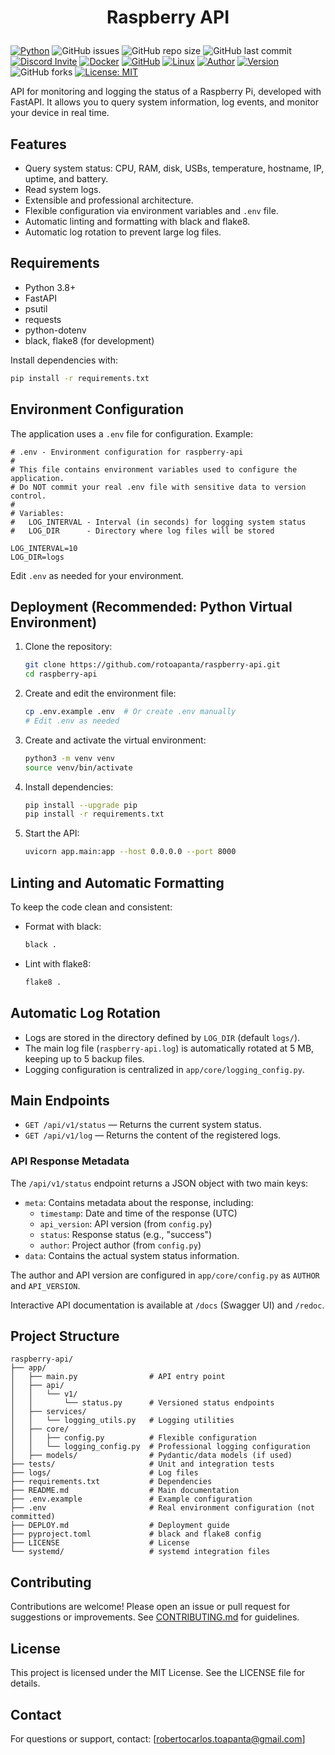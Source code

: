 # <p align="center">Raspberry API

[![Python](https://img.shields.io/badge/Python-3.11-brightgreen)](https://www.python.org/)
![GitHub issues](https://img.shields.io/github/issues/rotoapanta/raspberry-api)
![GitHub repo size](https://img.shields.io/github/repo-size/rotoapanta/raspberry-api)
![GitHub last commit](https://img.shields.io/github/last-commit/rotoapanta/raspberry-api)
[![Discord Invite](https://img.shields.io/badge/discord-join%20now-green)](https://discord.gg/bf6rWDbJ)
[![Docker](https://img.shields.io/badge/Docker-No-brightgreen)](https://www.docker.com/)
[![GitHub](https://img.shields.io/badge/GitHub-Project-brightgreen)](https://github.com/rotoapanta/raspberry-api)
[![Linux](https://img.shields.io/badge/Linux-Supported-brightgreen)](https://www.linux.org/)
[![Author](https://img.shields.io/badge/Roberto%20-Toapanta-brightgreen)](https://www.linkedin.com/in/roberto-carlos-toapanta-g/)
[![Version](https://img.shields.io/badge/Version-1.0.0-brightgreen)](#change-log)
![GitHub forks](https://img.shields.io/github/forks/rotoapanta/raspberry-api?style=social)
[![License: MIT](https://img.shields.io/badge/License-MIT-blue.svg)](https://opensource.org/licenses/MIT)

API for monitoring and logging the status of a Raspberry Pi, developed with FastAPI. It allows you to query system information, log events, and monitor your device in real time.

## Features
- Query system status: CPU, RAM, disk, USBs, temperature, hostname, IP, uptime, and battery.
- Read system logs.
- Extensible and professional architecture.
- Flexible configuration via environment variables and `.env` file.
- Automatic linting and formatting with black and flake8.
- Automatic log rotation to prevent large log files.

## Requirements
- Python 3.8+
- FastAPI
- psutil
- requests
- python-dotenv
- black, flake8 (for development)

Install dependencies with:
```bash
pip install -r requirements.txt
```

## Environment Configuration

The application uses a `.env` file for configuration. Example:

```
# .env - Environment configuration for raspberry-api
#
# This file contains environment variables used to configure the application.
# Do NOT commit your real .env file with sensitive data to version control.
#
# Variables:
#   LOG_INTERVAL - Interval (in seconds) for logging system status
#   LOG_DIR      - Directory where log files will be stored

LOG_INTERVAL=10
LOG_DIR=logs
```

Edit `.env` as needed for your environment.

## Deployment (Recommended: Python Virtual Environment)

1. Clone the repository:
   ```bash
   git clone https://github.com/rotoapanta/raspberry-api.git
   cd raspberry-api
   ```
2. Create and edit the environment file:
   ```bash
   cp .env.example .env  # Or create .env manually
   # Edit .env as needed
   ```
3. Create and activate the virtual environment:
   ```bash
   python3 -m venv venv
   source venv/bin/activate
   ```
4. Install dependencies:
   ```bash
   pip install --upgrade pip
   pip install -r requirements.txt
   ```
5. Start the API:
   ```bash
   uvicorn app.main:app --host 0.0.0.0 --port 8000
   ```

## Linting and Automatic Formatting
To keep the code clean and consistent:

- Format with black:
  ```bash
  black .
  ```
- Lint with flake8:
  ```bash
  flake8 .
  ```

## Automatic Log Rotation
- Logs are stored in the directory defined by `LOG_DIR` (default `logs/`).
- The main log file (`raspberry-api.log`) is automatically rotated at 5 MB, keeping up to 5 backup files.
- Logging configuration is centralized in `app/core/logging_config.py`.

## Main Endpoints
- `GET /api/v1/status` — Returns the current system status.
- `GET /api/v1/log` — Returns the content of the registered logs.

### API Response Metadata
The `/api/v1/status` endpoint returns a JSON object with two main keys:
- `meta`: Contains metadata about the response, including:
  - `timestamp`: Date and time of the response (UTC)
  - `api_version`: API version (from `config.py`)
  - `status`: Response status (e.g., "success")
  - `author`: Project author (from `config.py`)
- `data`: Contains the actual system status information.

The author and API version are configured in `app/core/config.py` as `AUTHOR` and `API_VERSION`.

Interactive API documentation is available at `/docs` (Swagger UI) and `/redoc`.

## Project Structure
```
raspberry-api/
├── app/
│   ├── main.py                # API entry point
│   ├── api/
│   │   └── v1/
│   │       └── status.py      # Versioned status endpoints
│   ├── services/
│   │   └── logging_utils.py   # Logging utilities
│   ├── core/
│   │   ├── config.py          # Flexible configuration
│   │   └── logging_config.py  # Professional logging configuration
│   ├── models/                # Pydantic/data models (if used)
├── tests/                     # Unit and integration tests
├── logs/                      # Log files
├── requirements.txt           # Dependencies
├── README.md                  # Main documentation
├── .env.example               # Example configuration
├── .env                       # Real environment configuration (not committed)
├── DEPLOY.md                  # Deployment guide
├── pyproject.toml             # black and flake8 config
├── LICENSE                    # License
└── systemd/                   # systemd integration files
```

## Contributing
Contributions are welcome! Please open an issue or pull request for suggestions or improvements. See [CONTRIBUTING.md](CONTRIBUTING.md) for guidelines.

## License
This project is licensed under the MIT License. See the LICENSE file for details.

## Contact
For questions or support, contact: [robertocarlos.toapanta@gmail.com]
